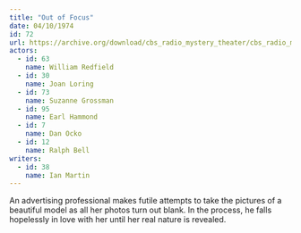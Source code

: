 ```yaml
---
title: "Out of Focus"
date: 04/10/1974
id: 72
url: https://archive.org/download/cbs_radio_mystery_theater/cbs_radio_mystery_theater-0051-0100.zip/cbs_radio_mystery_theater-0051-0100%2Fcbsrmt_0072_out_of_focus.mp3
actors:  
  - id: 63
    name: William Redfield  
  - id: 30
    name: Joan Loring  
  - id: 73
    name: Suzanne Grossman  
  - id: 95
    name: Earl Hammond  
  - id: 7
    name: Dan Ocko  
  - id: 12
    name: Ralph Bell
writers:  
  - id: 38
    name: Ian Martin
---
```

An advertising professional makes futile attempts to take the pictures of a beautiful model as all her photos turn out blank. In the process, he falls hopelessly in love with her until her real nature is revealed.